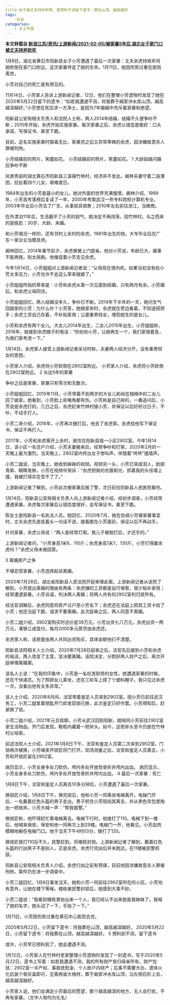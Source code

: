 ```yaml
---
title:女子被丈夫持斧砍死，曾预料不测留下遗书：葬在山顶，越高越好
tags:
    -社会
categories:
    - 乡土中国
---
```


**本文转载自 [新浪江苏/资讯/上游新闻/2021-02-05/被家暴5年后 湖北女子家门口被丈夫持斧砍死](https://jiangsu.sina.cn/news/2021-01-15/detail-ikftpnnx7359961.d.html)**

1月8日，湖北省黄石市阳新县女子小芳遭遇了最后一次家暴：丈夫余虎持铁斧将她砍倒在家门口附近。这次家暴夺走了她的生命。1月11日，她因伤势过重在医院离世。

小芳对自己的死亡是有预见的。

11月14日，小芳家人告诉上游新闻记者，12日，他们在整理小芳遗物时发现了她在2020年5月22日留下的遗书：“如若我遭遇不测，将我葬于阚家冲水库山顶，越高越深越好。”小芳想在死后求一方净土，是因为7年婚姻中充斥着家暴和绝望。

阳新县公安局相关负责人和法院人士称，两人2014年结婚，结婚不久便争吵不断；2015年开始，余虎开始实施家暴。每次家暴之后，余虎认错态度极好：口头承诺、写保证书、甚至下跪。

目前，这名实施家暴时狠毒无比、家暴完之后又异常卑微的余虎，因涉嫌故意杀人罪被刑拘。

小芳结婚前的照片，笑靥如花。 
小芳结婚前的照片，笑靥如花。
1 大龄姑娘闪婚后争吵不断

风景秀丽的湖北黄石市阳新县三溪镇竹林村，经济并不发达。阚林夫妻守着二亩薄田，拉扯着四个儿女，艰难度日。

1984年出生的小芳是最小的女儿，她对外面的世界充满憧憬。阚林介绍，1999年，小芳高考落榜后复读了一年，2000年考取武汉一所专科院校计算机专业。2003年毕业后小芳去了广东，从事锁具销售；2010年左右前往浙江，当微商。

在外漂泊11年后，生活磨平了小芳的锐气，她决定不再闯荡，回竹林村。与之而来的是尴尬：30岁、大龄、未婚。

和小芳境况一样的，还有邻村上余村的余虎。1981年出生的他，大专毕业后在广东一家企业当模具师。

阚林回忆，2014年春节前夕，余虎舅舅上门提亲。他对小芳说，年龄已大，婚事不能再拖，别太挑剔。他催促着小芳去见余虎。

今年1月14日，小芳姐姐对上游新闻记者说：“父母现在很内疚。如果当初没有给小芳太多压力，小芳也许不会这么草率就嫁了。”

小芳姐姐所指的草率是：小芳和余虎从第一次见面到结婚，只有两月有余。小芳婚后，和余虎父母同住。

小芳姐姐回忆，两人结婚没多久，争吵已不断。2014年下半年的一天，她问生气回娘家的小芳：为什么吵？小芳答，她做家务时，余虎就在旁边看着，不知道搭把手；余虎工资自己存着，不补贴家用；公婆重男轻女，埋怨她生的是女儿。

小芳和余虎有两个女儿，大女儿2014年出生，二女儿2015年出生。小芳姐姐称，2016年，她接到余虎嫂子的电话：“你劝劝小芳，让她再生一个，我们家很着急，为我们家考虑一下。”

1月14日，余虎家人接受上游新闻记者采访时称，夫妻两人经济分开，没有重男轻女的思想。

小芳家人介绍，余虎将小芳砍倒在2902室附近。 
小芳家人介绍，余虎将小芳砍倒在2902室附近。
2 长达5年的家暴

争吵之后是家暴，家暴只有零次和无数次。

小芳姐姐回忆，2015年11月，小芳带着不到两岁的大女儿和尚在襁褓中的二女儿回了娘家。她看到，小芳脸上和嘴角都有伤。小芳称是自己摔的，一番追问后，小芳说是余虎打的。几日之后，余虎赶来竹林村接小芳，并保证以后好好过日子，不吵，不动手打人。

小芳二哥介绍，2016年，小芳再次被打后，他去了余虎家。余虎给他写下保证书，保证不再打人。

2017年，小芳和余虎离开上余村，居住在阳新县城一小区2902室。今年1月14日，该小区一名住户介绍，小芳夫妻搬来后，经常争吵和打架，2020年2月的一天晚上最为激烈。当天晚上，2902室内传出女子惨叫声，伴随着“咚咚”撞墙声。

小芳二姐说，当天晚上，她收到妹妹的视频。视频另一头，小芳已哭成泪人，脸部青紫、眼睛发肿。小芳在视频中哭诉：“余虎把我的衣服剥光，抓着我的头往墙上撞，我被打得实在受不了了。”

上游新闻记者了解到，小芳此次被家暴后报了警，次日前往阳新县人民医院看伤。

1月14日，阳新县公安局相关负责人向上游新闻记者介绍，经初步调查，小芳经常遭遇家暴。余虎每次家暴后认错态度很好，会写保证书，甚至下跪。

陈女士是阳新县一名执法人员。她回忆，2020年7月，她在协调小芳被家暴事宜时，丈夫余虎先是低着头一句话不说，接着跪在小芳面前，保证以后不再动手。

针对家暴，余虎父母说：“两人是经常打架。我儿子被她打后，才还手的。”

上游新闻记者问，“小芳身高1米6，110斤；余虎身高1米7，130斤，小芳打得赢余虎吗？”余虎父母未做回答。

3 离婚房产之争

不堪忍受家暴，小芳选择起诉离婚。

2020年7月28日，湖北省阳新县人民法院开庭审理此案。上游新闻记者从该院了解到，小芳提出离婚的理由有两条：余虎赚的工资都是自行保管，很少贴补家用；经常遭遇家暴。小芳诉请，判决两人离婚；将两人共有的2902室判归其所有。

经法官调解后，余虎同意将房产过户至小芳名下；余虎还在法庭上把其工资卡给了小芳；他还当庭下跪，请求不要离婚。此次庭审之后，两人同意不离婚。

小芳二姐介绍，2902室购买时总价是39万元，小芳出资七八万元，余虎出资一两万元，凑够三成首付。每月2000多元房贷由余虎还。

余虎家人称，该房屋由两人共同出资购买，具体金额他们不清楚。

阳新县法院相关人士介绍，2020年7月28日庭审之后，法官先后接到小芳和余虎的电话，两人改变了主意，坚决要离婚。该院决定，分割好两人财产之后，再次开庭审理离婚案。

该名人士说：“在我的印象中，小芳是一名吃苦耐劳的女性，她遭遇家暴的时候，还在干快递员。为了照顾女儿乘坐，还在三轮车上搭了个塑料棚子。我只见过余虎一次，没看出他有太多异常。”

该人士介绍，2020年8月间，法官带着鉴定人员来到2902室。因小芳已前往武汉务工，小芳二姐拿着钥匙开门却发现锁已换，此次鉴定只好作罢。小芳得知后，赶紧换了锁。

小芳二姐介绍，2021年元旦假期，小芳从武汉回到阳新，她陪同小芳前往2902室拿生活物品。开门后发现，鞋柜内藏着一把斧头。如今，这把斧头至今仍放在竹林村父母家。

前述法院人士介绍，2021年1月8日下午，法官和鉴定人员第二次来到2902室。门锁再次被换，小芳喊来开锁匠将门打开。现场测量之后，法官和鉴定人员离去，小芳和开锁匠留在2902室。

病历显示，小芳全身多处刀砍伤，颅内多处开放性骨折并颅内出血。 
病历显示，小芳全身多处刀砍伤，颅内多处开放性骨折并颅内出血。
4 最后一次家暴：死亡

1月8日下午，法官和鉴定人员离去10多分钟后，小芳遭遇了最后一次家暴。

换锁匠介绍，1月8日下午，换完锁后，他和小芳一同乘坐电梯离开。电梯门开后，一名戴着红色头盔的男子走出。男子抓住小芳阻挡其离去，并从黑色背包里掏出一把铁斧。小芳大喊一声：“帮我报警。”

换锁匠称，他吓得赶忙乘电梯离去。电梯下行时，他拨打了110。电梯下到一楼后，他喊来保安。保安和他一同再次上到29楼。电梯门一开，他看见，小芳血肉模糊地躺在电梯门口。他于当天下午4时03分，拨打了120。

换锁匠拨打110后不久，民警赶到，将楼栋封锁。上游新闻记者了解到，戴着红色头盔的行凶男子不是别人，正是余虎。余虎行完凶后并未跑远，在11楼被民警抓获。

阳新县公安局相关负责人介绍，余虎行凶之前有预谋，目前他因涉嫌故意杀人罪被刑拘，案件仍在进一步调查中。

小芳二姐回忆，1月8日事发当天，她和小芳一同前往2902室所在的小区。小芳怕有意外，让她在楼下等候。楼栋被民警封锁后，她感到大事不妙。

小芳二姐说：“我看到楼栋里抬出来一个人，我已经认不出来她是我妹妹了。我喊了她的名字，她头动了一下，手抬了一下。”

1月11日，小芳因伤势过重在黄石中心医院去世。

2020年5月22日，小芳留下遗书：将我葬在山顶，越高越深越好。 
2020年5月22日，小芳留下遗书：将我葬在山顶，越高越深越好。
5 预料到不测，留下遗书

或许，小芳早已预料到了，她会遭遇不测。

1月12日，小芳家人在竹林村老家整理小芳遗物时发现了一封遗书，写于2020年5月22日，遗书上写着：如若我遭遇不测，我的所有财产皆归母亲所有，财产包括：2902室一半产权、事故抚慰金、个人账户内财产；后事不需要大办，遗体火化后装个骨灰盒即可，无需再装大棺材，葬于阚家冲水库山顶，沿左侧石阶上去，越高越深越好。

小芳家人说，他们会满足小芳最后的愿望，那个越高越深的地方，无人会打扰，不再有家暴。（文中人物均为化名）